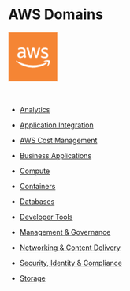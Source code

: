 # AWS Domains

<img height=100px; alt="aws_logo" src="../images/aws-logo.png" />

<p>&nbsp;</p>

- [Analytics](./Analytics/README.md)

- [Application Integration](./Application%20Integration/README.md)

- [AWS Cost Management](./AWS%20Cost%20Management/README.md)

- [Business Applications](./Business%20Applications/README.md)

- [Compute](./Compute/README.md)

- [Containers](./Containers/README.md)

- [Databases](./Databases/README.md)

- [Developer Tools](./Developer%20Tools/README.md)

- [Management & Governance](./Management%20%26%20Governance/README.md)

- [Networking & Content Delivery](./Networking%20%26%20Content%20Delivery/README.md)

- [Security, Identity & Compliance](./Security%2C%20Identity%20%26%20Compliance/README.md)

- [Storage](./Storage/README.md)